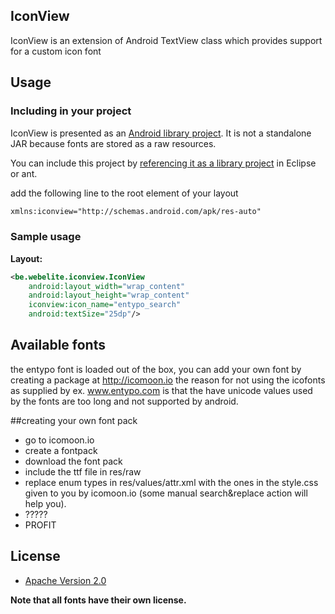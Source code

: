 ## IconView

IconView is an extension of Android TextView class which provides support for a custom icon font
 
## Usage

### Including in your project
	
IconView is presented as an [Android library project](http://developer.android.com/guide/developing/projects/projects-eclipse.html). 
It is not a standalone JAR because fonts are stored as a raw resources.

You can include this project by [referencing it as a library project](http://developer.android.com/guide/developing/projects/projects-eclipse.html#ReferencingLibraryProject) in Eclipse or ant.

add the following line to the root element of your layout

```xml
xmlns:iconview="http://schemas.android.com/apk/res-auto"
```

### Sample usage
**Layout:**
```xml
<be.webelite.iconview.IconView
    android:layout_width="wrap_content"
    android:layout_height="wrap_content"
    iconview:icon_name="entypo_search"
    android:textSize="25dp"/>
```

## Available fonts
	
the entypo font is loaded out of the box, you can add your own font by creating a package at http://icomoon.io
the reason for not using the icofonts as supplied by ex. www.entypo.com is that the have unicode values used by the fonts are too long and not supported by android.

##creating your own font pack

 * go to icomoon.io
 * create a fontpack
 * download the font pack
 * include the ttf file in res/raw
 * replace enum types in res/values/attr.xml with the ones in the style.css given to you by icomoon.io (some manual search&replace action will help you).
 * ?????
 * PROFIT

## License

* [Apache Version 2.0](http://www.apache.org/licenses/LICENSE-2.0.html)

**Note that all fonts have their own license.**